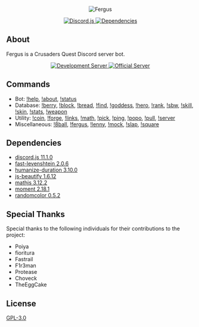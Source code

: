 <div align="center">
  <p>
    <img src="https://raw.githubusercontent.com/Johj/fergus/master/assets/banner.png" title="Fergus" />
  </p>

  <a href="https://www.npmjs.com/package/discord.js">
    <img src="https://img.shields.io/badge/discord.js-v11.1.0-blue.svg" title="Discord.js" />
  </a>
  <a href="https://david-dm.org/Johj/fergus">
    <img src="https://img.shields.io/david/Johj/fergus.svg" title="Dependencies" />
  </a>
</div>

## About
Fergus is a Crusaders Quest Discord server bot.

<div align="center">
  <a href="https://discord.gg/WjEFnzC">
    <img src="https://discordapp.com/api/guilds/258167954913361930/embed.png?style=banner2" title="Development Server"/>
  </a>
  <a href="https://discord.gg/6TRnyhj">
    <img src="https://discordapp.com/api/guilds/206599473282023424/embed.png?style=banner2" title="Official Server"/>
  </a>
</div>

## Commands
- Bot:
  [!help](https://github.com/Johj/fergus/blob/master/commands/help.js),
  [!about](https://github.com/Johj/fergus/blob/master/commands/about.js),
  [!status](https://github.com/Johj/fergus/blob/master/commands/status.js)
- Database:
  [!berry](https://github.com/Johj/fergus/blob/master/commands/berry.js),
  [!block](https://github.com/Johj/fergus/blob/master/commands/block.js),
  [!bread](https://github.com/Johj/fergus/blob/master/commands/bread.js),
  [!find](https://github.com/Johj/fergus/blob/master/commands/find.js),
  [!goddess](https://github.com/Johj/fergus/blob/master/commands/goddess.js),
  [!hero](https://github.com/Johj/fergus/blob/master/commands/hero.js),
  [!rank](https://github.com/Johj/fergus/blob/master/commands/rank.js),
  [!sbw](https://github.com/Johj/fergus/blob/master/commands/sbw.js),
  [!skill](https://github.com/Johj/fergus/blob/master/commands/skill.js),
  [!skin](https://github.com/Johj/fergus/blob/master/commands/skin.js),
  [!stats](https://github.com/Johj/fergus/blob/master/commands/stats.js),
  [!weapon](https://github.com/Johj/fergus/blob/master/commands/weapon.js)
- Utility:
  [!coin](https://github.com/Johj/fergus/blob/master/commands/coin.js),
  [!forge](https://github.com/Johj/fergus/blob/master/commands/forge.js),
  [!links](https://github.com/Johj/fergus/blob/master/commands/links.js),
  [!math](https://github.com/Johj/fergus/blob/master/commands/math.js),
  [!pick](https://github.com/Johj/fergus/blob/master/commands/pick.js),
  [!ping](https://github.com/Johj/fergus/blob/master/commands/ping.js),
  [!popo](https://github.com/Johj/fergus/blob/master/commands/popo.js),
  [!pull](https://github.com/Johj/fergus/blob/master/commands/pull.js),
  [!server](https://github.com/Johj/fergus/blob/master/commands/server.js)
- Miscellaneous:
  [!8ball](https://github.com/Johj/fergus/blob/master/commands/8ball.js),
  [!fergus](https://github.com/Johj/fergus/blob/master/commands/fergus.js),
  [!lenny](https://github.com/Johj/fergus/blob/master/commands/lenny.js),
  [!mock](https://github.com/Johj/fergus/blob/master/commands/mock.js),
  [!slap](https://github.com/Johj/fergus/blob/master/commands/slap.js),
  [!square](https://github.com/Johj/fergus/blob/master/commands/square.js)

## Dependencies
- [discord.js 11.1.0](https://www.npmjs.com/package/discord.js)
- [fast-levenshtein 2.0.6](https://www.npmjs.com/package/fast-levenshtein)
- [humanize-duration 3.10.0](https://www.npmjs.com/package/humanize-duration)
- [js-beautify 1.6.12](https://www.npmjs.com/package/js-beautify)
- [mathjs 3.12.2](https://www.npmjs.com/package/mathjs)
- [moment 2.18.1](https://www.npmjs.com/package/moment)
- [randomcolor 0.5.2](https://www.npmjs.com/package/randomcolor)

## Special Thanks
Special thanks to the following individuals for their contributions to the project:
- Poiya
- fioritura
- Fastrail
- F1r3man
- Protease
- Choveck
- TheEggCake

## License
[GPL-3.0](https://raw.githubusercontent.com/Johj/fergus/master/LICENSE)
